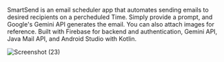 SmartSend is an email scheduler app that automates sending emails to desired recipients on a percheduled Time. 
Simply provide a prompt, and Google's Gemini API generates the email. 
You can also attach images for reference. Built with Firebase for backend and authentication, Gemini API, Java Mail API, and Android Studio with Kotlin.

![Screenshot (23)](https://github.com/Devarsh-42/SmartSend/assets/131899415/a72d52e3-4ef0-4f5b-a82d-31569033bd5b)


